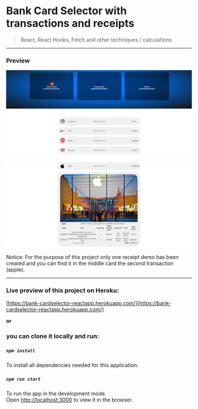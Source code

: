 # Bank Card Selector with transactions and receipts

>React, React Hooks, Fetch and other techniques / calculations

________
### Preview
![Card Selector 1](previews/cardselector1.png)

![Card Selector 2](previews/cardselector2.png)


Notice: For the purpose of this project only one receipt demo has been created and you can find it in the middle card the second transaction (apple).

________
### Live preview of this project on Heroku: 


[https://bank-cardselector-reactapp.herokuapp.com/](https://bank-cardselector-reactapp.herokuapp.com/)

**or** 

### you can clone it locally and run:
##### `npm install`
To install all dependencies needed for this application.

##### `npm run start`

To run the app in the development mode.\
Open [http://localhost:3000](http://localhost:3000) to view it in the browser.
